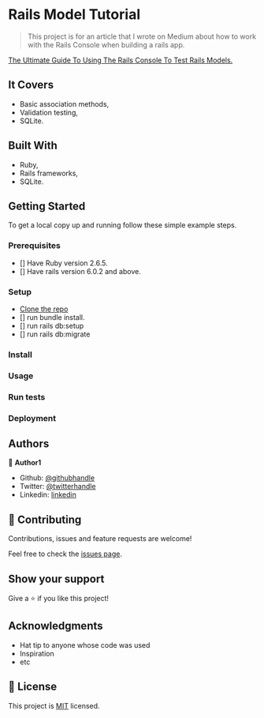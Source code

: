 # Rails Model Tutorial

> This project is for an article that I wrote on Medium about how to work with the Rails Console when building a rails app.

[The Ultimate Guide To Using The Rails Console To Test Rails Models.](https://medium.com)

## It Covers 

-  Basic association methods,
-  Validation testing,
-  SQLite.

## Built With

- Ruby,
- Rails frameworks,
- SQLite.


## Getting Started
To get a local copy up and running follow these simple example steps.

### Prerequisites
- [] Have Ruby version 2.6.5.
- [] Have rails version 6.0.2 and above.
### Setup
- [Clone the repo](https://github.com/Elukoye/rails_model_tutorial.git)
- [] run bundle install.
- [] run rails db:setup
- [] run rails db:migrate 
### Install

### Usage

### Run tests

### Deployment



## Authors

👤 **Author1**

- Github: [@githubhandle](https://github.com/Elukoye)
- Twitter: [@twitterhandle](https://twitter.com/Elukoye1)
- Linkedin: [linkedin](https://linkedin.com/emogene-lukoye)

## 🤝 Contributing

Contributions, issues and feature requests are welcome!

Feel free to check the [issues page](issues/).

## Show your support

Give a ⭐️ if you like this project!

## Acknowledgments

- Hat tip to anyone whose code was used
- Inspiration
- etc

## 📝 License

This project is [MIT](lic.url) licensed.
